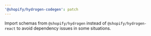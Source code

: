 ```yaml
---
'@shopify/hydrogen-codegen': patch
---
```


Import schemas from `@shopify/hydrogen` instead of `@shopify/hydrogen-react` to avoid dependency issues in some situations.
